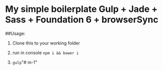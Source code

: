 # My simple boilerplate Gulp + Jade + Sass + Foundation 6 + browserSync

##Usage:

1. Clone this to your working folder

2. run in console `npm i && bower i`

3. `gulp`"# m-1" 
